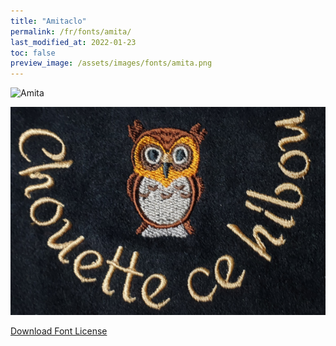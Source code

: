 ```yaml
---
title: "Amitaclo"
permalink: /fr/fonts/amita/
last_modified_at: 2022-01-23
toc: false
preview_image: /assets/images/fonts/amita.png
---
```

![Amita](/assets/images/fonts/amita.png)

![Amita3](/assets/images/fonts/amita3.jpg)

[Download Font License](https://github.com/inkstitch/inkstitch/tree/main/fonts/amitaclo/LICENSE)
